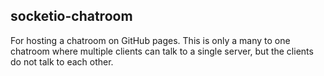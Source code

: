 ## socketio-chatroom

For hosting a chatroom on GitHub pages. This is only a many to one chatroom where multiple clients can talk to a single server, but the clients do not talk to each other.
  
